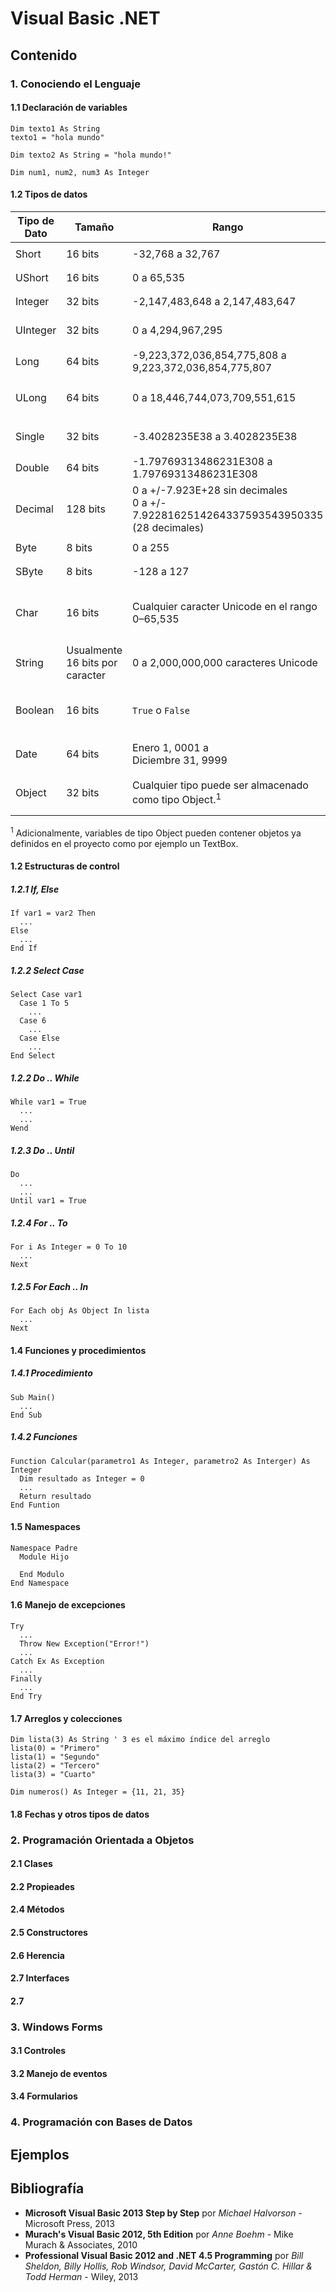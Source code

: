 # Visual Basic .NET

## Contenido

### 1. Conociendo el Lenguaje
#### 1.1 Declaración de variables

```vb.net
Dim texto1 As String
texto1 = "hola mundo"

Dim texto2 As String = "hola mundo!"

Dim num1, num2, num3 As Integer
```

#### 1.2 Tipos de datos

Tipo de Dato | Tamaño | Rango | Declaración
-------------|--------|-------|------------
Short | 16 bits | -32,768 a 32,767 | `Dim num as Short = -3200`
UShort | 16 bits | 0 a 65,535 | `Dim num as UShort = 2500`
Integer | 32 bits | -2,147,483,648 a 2,147,483,647 | `Dim num as UShort = 2500`
UInteger | 32 bits | 0 a 4,294,967,295 | `Dim Seconds As UInteger` <br> `Seconds = 3000000`
Long | 64 bits | -9,223,372,036,854,775,808 a<br>9,223,372,036,854,775,807 | `Dim Bugs As Long` <br>`Bugs = 7800000016`
ULong | 64 bits | 0 a 18,446,744,073,709,551,615 | `Dim SandGrains As ULong` <br>`SandGrains = 1800000000000000000`
Single | 32 bits | -3.4028235E38 a 3.4028235E38 | `Dim UnitCost As Single` <br>`UnitCost = 899.99`
Double | 64 bits | -1.79769313486231E308 a <br>1.79769313486231E308 | `Dim Pi As Double` <br>`Pi = 3.1415926535`
Decimal | 128 bits | 0 a +/-7.923E+28 sin decimales <br>0 a +/- 7.9228162514264337593543950335 (28 decimales) | `Dim Debt As Decimal` <br>`Debt = 7600300.5D` <br>Agregar "D" al inicializar.
Byte | 8 bits | 0 a 255 | `Dim RetKey As Byte RetKey = 13`
SByte | 8 bits | -128 a 127 | `Dim NegNum As SByte NegNum = -20`
Char | 16 bits | Cualquier caracter Unicode en el rango 0–65,535 | `Dim UnicodeChar As Char UnicodeChar = "Ä"c` <br>Agregar "c" al inicializar.
String | Usualmente 16 bits por caracter | 0 a 2,000,000,000 caracteres Unicode | `Dim Greeting As String Greeting = "hello world"`
Boolean | 16 bits | `True` o `False` | Al convertir desde números 0 es `False` y otros valores es `True`.
Date | 64 bits | Enero 1, 0001 a <br>Diciembre 31, 9999 | `Dim Birthday as Date Birthday = #3/17/1900#`
Object | 32 bits | Cualquier tipo puede ser almacenado como tipo Object.<sup>1</sup>| `Dim MyControl As Object`<br>`MyControl = TextBox1`

<sup>1</sup> Adicionalmente, variables de tipo Object pueden contener objetos ya definidos en el proyecto como por ejemplo un TextBox.


#### 1.2 Estructuras de control

##### 1.2.1 If, Else

```vb.net
If var1 = var2 Then
  ...
Else
  ...
End If
```

##### 1.2.2 Select Case

```vb.net
Select Case var1
  Case 1 To 5
    ...
  Case 6
    ...
  Case Else
    ...
End Select
```

##### 1.2.2 Do .. While

```vb.net
While var1 = True
  ...
  ...
Wend
```

##### 1.2.3 Do .. Until

```vb.net
Do
  ...
  ...
Until var1 = True
```

##### 1.2.4 For .. To

```vb.net
For i As Integer = 0 To 10
  ...
Next
```

##### 1.2.5 For Each .. In

```vb.net
For Each obj As Object In lista
  ...
Next
```

#### 1.4 Funciones y procedimientos

##### 1.4.1 Procedimiento

```vb.net
Sub Main()
  ...
End Sub
```

##### 1.4.2 Funciones

```vb.net
Function Calcular(parametro1 As Integer, parametro2 As Interger) As Integer
  Dim resultado as Integer = 0
  ...
  Return resultado
End Funtion
```

#### 1.5 Namespaces

```vb.net
Namespace Padre 
  Module Hijo
  
  End Modulo
End Namespace
```

#### 1.6 Manejo de excepciones

```vb.net
Try
  ...
  Throw New Exception("Error!")
  ...
Catch Ex As Exception
  ...
Finally
  ...
End Try
```

#### 1.7 Arreglos y colecciones

```vb.net
Dim lista(3) As String ' 3 es el máximo índice del arreglo
lista(0) = "Primero"
lista(1) = "Segundo"
lista(2) = "Tercero"
lista(3) = "Cuarto"

Dim numeros() As Integer = {11, 21, 35}
```

#### 1.8 Fechas y otros tipos de datos
### 2. Programación Orientada a Objetos
#### 2.1 Clases
#### 2.2 Propieades
#### 2.4 Métodos
#### 2.5 Constructores
#### 2.6 Herencia
#### 2.7 Interfaces
#### 2.7 
### 3. Windows Forms
#### 3.1 Controles
#### 3.2 Manejo de eventos
#### 3.4 Formularios
### 4. Programación con Bases de Datos

## Ejemplos

## Bibliografía
- **Microsoft Visual Basic 2013 Step by Step** por *Michael Halvorson* - Microsoft Press, 2013
- **Murach's Visual Basic 2012, 5th Edition** por *Anne Boehm* - Mike Murach & Associates, 2010
- **Professional Visual Basic 2012 and .NET 4.5 Programming** por *Bill Sheldon, Billy Hollis, Rob Windsor, David McCarter, Gastón C. Hillar & Todd Herman* - Wiley, 2013
